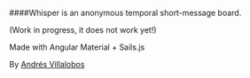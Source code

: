 ####Whisper 
is an anonymous temporal short-message board.

(Work in progress, it does not work yet!)

Made with Angular Material + Sails.js

By [Andrés Villalobos](http://twitter.com/matnesis)

